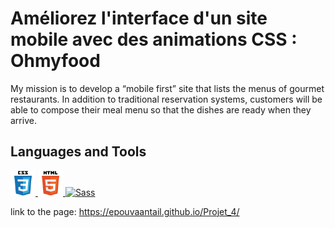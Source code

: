 # Améliorez l'interface d'un site mobile avec des animations CSS : Ohmyfood

My mission is to develop a “mobile first” site that lists the menus of gourmet restaurants. In addition to traditional reservation systems, customers will be able to compose their meal menu so that the dishes are ready when they arrive.

## Languages and Tools        
<p align="left"> 
<a href="https://openclassrooms.com/fr/courses/1603881-creez-votre-site-web-avec-html5-et-css3" target="_blank" rel="noreferrer"> <img src="https://raw.githubusercontent.com/devicons/devicon/master/icons/css3/css3-original-wordmark.svg" alt="css3" width="40" height="40"/> </a>
<a href="https://www.w3.org/html/" target="_blank" rel="noreferrer"> <img src="https://raw.githubusercontent.com/devicons/devicon/master/icons/html5/html5-original-wordmark.svg" alt="html5" width="40" height="40"/> </a> 
<a href="https://sass-lang.com/" target="_blank" rel="noreferrer"> <img src="https://sass-lang.com/assets/img/logos/logo-b6e1ef6e.svg" alt="Sass" width="40" height="40"/> </a>
</p>


 link to the page: https://epouvaantail.github.io/Projet_4/
